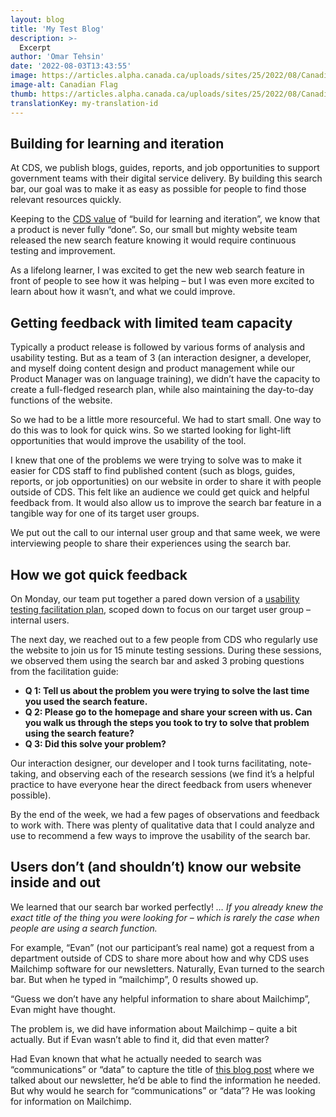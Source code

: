 ```yaml
---
layout: blog
title: 'My Test Blog'
description: >-
  Excerpt
author: 'Omar Tehsin'
date: '2022-08-03T13:43:55'
image: https://articles.alpha.canada.ca/uploads/sites/25/2022/08/Canadian_Flag-5.png
image-alt: Canadian Flag
thumb: https://articles.alpha.canada.ca/uploads/sites/25/2022/08/Canadian_Flag-5-150x150.png
translationKey: my-translation-id
---
```

## Building for learning and iteration

At CDS, we publish blogs, guides, reports, and job opportunities to support government teams with their digital service delivery. By building this search bar, our goal was to make it as easy as possible for people to find those relevant resources quickly.

Keeping to the [CDS value](https://digital.canada.ca/our-values/) of “build for learning and iteration”, we know that a product is never fully “done”. So, our small but mighty website team released the new search feature knowing it would require continuous testing and improvement.

As a lifelong learner, I was excited to get the new web search feature in front of people to see how it was helping – but I was even more excited to learn about how it wasn’t, and what we could improve.

## Getting feedback with limited team capacity

Typically a product release is followed by various forms of analysis and usability testing. But as a team of 3 (an interaction designer, a developer, and myself doing content design and product management while our Product Manager was on language training), we didn’t have the capacity to create a full-fledged research plan, while also maintaining the day-to-day functions of the website.

So we had to be a little more resourceful. We had to start small. One way to do this was to look for quick wins. So we started looking for light-lift opportunities that would improve the usability of the tool.

I knew that one of the problems we were trying to solve was to make it easier for CDS staff to find published content (such as blogs, guides, reports, or job opportunities) on our website in order to share it with people outside of CDS. This felt like an audience we could get quick and helpful feedback from. It would also allow us to improve the search bar feature in a tangible way for one of its target user groups.

We put out the call to our internal user group and that same week, we were interviewing people to share their experiences using the search bar.

## How we got quick feedback

On Monday, our team put together a pared down version of a [usability testing facilitation plan](https://digital.canada.ca/guides/guide-usability-testing/), scoped down to focus on our target user group – internal users.

The next day, we reached out to a few people from CDS who regularly use the website to join us for 15 minute testing sessions. During these sessions, we observed them using the search bar and asked 3 probing questions from the facilitation guide:

- **Q 1: Tell us about the problem you were trying to solve the last time you used the search feature.**
- **Q 2: Please go to the homepage and share your screen with us. Can you walk us through the steps you took to try to solve that problem using the search feature?**
- **Q 3: Did this solve your problem?**

Our interaction designer, our developer and I took turns facilitating, note-taking, and observing each of the research sessions (we find it’s a helpful practice to have everyone hear the direct feedback from users whenever possible).

By the end of the week, we had a few pages of observations and feedback to work with. There was plenty of qualitative data that I could analyze and use to recommend a few ways to improve the usability of the search bar.

## Users don’t (and shouldn’t) know our website inside and out

We learned that our search bar worked perfectly! *… If you already knew the exact title of the thing you were looking for – which is rarely the case when people are using a search function.*

For example, “Evan” (not our participant’s real name) got a request from a department outside of CDS to share more about how and why CDS uses Mailchimp software for our newsletters. Naturally, Evan turned to the search bar. But when he typed in “mailchimp”, 0 results showed up.

“Guess we don’t have any helpful information to share about Mailchimp”, Evan might have thought.

The problem is, we did have information about Mailchimp – quite a bit actually. But if Evan wasn’t able to find it, did that even matter?

Had Evan known that what he actually needed to search was “communications” or “data” to capture the title of [this blog post](https://digital.canada.ca/2019/11/28/how-communications-and-data-can-live-happily-ever-after/) where we talked about our newsletter, he’d be able to find the information he needed. But why would he search for “communications” or “data”? He was looking for information on Mailchimp.
